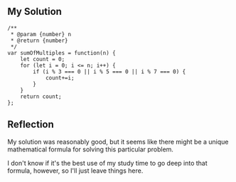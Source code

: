 ## My Solution

```
/**
 * @param {number} n
 * @return {number}
 */
var sumOfMultiples = function(n) {
    let count = 0;
    for (let i = 0; i <= n; i++) {
        if (i % 3 === 0 || i % 5 === 0 || i % 7 === 0) {
            count+=i;
        }
    }
    return count;
};
```

## Reflection

My solution was reasonably good, but it seems like there might be a unique mathematical formula for solving this particular problem.

I don't know if it's the best use of my study time to go deep into that formula, however, so I'll just leave things here.
